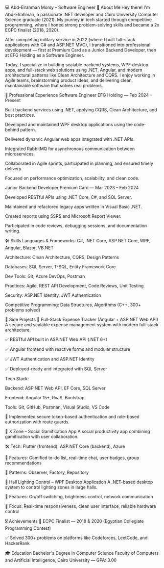 💻 Abd-Elrahman Morsy – Software Engineer
👋 About Me
Hey there! I'm Abd-Elrahman, a passionate .NET developer and Cairo University Computer Science graduate (2021). My journey in tech started through competitive programming, where I honed strong problem-solving skills and became a 2x ECPC finalist (2018, 2020).

After completing military service in 2022 (where I built full-stack applications with C# and ASP.NET MVC), I transitioned into professional development — first at Premium Card as a Junior Backend Developer, then at EFG Holding as a Software Engineer.

Today, I specialize in building scalable backend systems, WPF desktop apps, and full-stack web solutions using .NET, Angular, and modern architectural patterns like Clean Architecture and CQRS. I enjoy working in Agile teams, brainstorming product ideas, and delivering clean, maintainable software that solves real problems.

💼 Professional Experience
Software Engineer
EFG Holding — Feb 2024 – Present

Built backend services using .NET, applying CQRS, Clean Architecture, and best practices.

Developed and maintained WPF desktop applications using the code-behind pattern.

Delivered dynamic Angular web apps integrated with .NET APIs.

Integrated RabbitMQ for asynchronous communication between microservices.

Collaborated in Agile sprints, participated in planning, and ensured timely delivery.

Focused on performance optimization, scalability, and clean code.

Junior Backend Developer
Premium Card — Mar 2023 – Feb 2024

Developed RESTful APIs using .NET Core, C#, and SQL Server.

Maintained and refactored legacy apps written in Visual Basic .NET.

Created reports using SSRS and Microsoft Report Viewer.

Participated in code reviews, debugging sessions, and documentation writing.

🛠️ Skills
Languages & Frameworks: C#, .NET Core, ASP.NET Core, WPF, Angular, Blazor, VB.NET

Architecture: Clean Architecture, CQRS, Design Patterns

Databases: SQL Server, T-SQL, Entity Framework Core

Dev Tools: Git, Azure DevOps, Postman

Practices: Agile, REST API Development, Code Reviews, Unit Testing

Security: ASP.NET Identity, JWT Authentication

Competitive Programming: Data Structures, Algorithms (C++, 300+ problems solved)

🚀 Side Projects
🔹 Full-Stack Expense Tracker (Angular + ASP.NET Web API)
A secure and scalable expense management system with modern full-stack architecture.

✅ RESTful API built in ASP.NET Web API (.NET 6+)

✅ Angular frontend with reactive forms and modular structure

✅ JWT Authentication and ASP.NET Identity

✅ Deployed-ready and integrated with SQL Server

Tech Stack:

Backend: ASP.NET Web API, EF Core, SQL Server

Frontend: Angular 15+, RxJS, Bootstrap

Tools: Git, GitHub, Postman, Visual Studio, VS Code

🔐 Implemented secure token-based authentication and role-based authorization with route guards.

🔹 X Zone – Social Gamification App
A social productivity app combining gamification with user collaboration.

🛠️ Tech: Flutter (frontend), ASP.NET Core (backend), Azure

📌 Features: Gamified to-do list, real-time chat, user badges, group recommendations

🧩 Patterns: Observer, Factory, Repository

🔹 Hall Lighting Control – WPF Desktop Application
A .NET-based desktop system to control lighting zones in large halls.

📌 Features: On/off switching, brightness control, network communication

🧠 Focus: Real-time responsiveness, clean user interface, reliable hardware control



🎖 Achievements
🥇 ECPC Finalist — 2018 & 2020 (Egyptian Collegiate Programming Contest)

✅ Solved 300+ problems on platforms like Codeforces, LeetCode, and HackerRank

🎓 Education
Bachelor's Degree in Computer Science
Faculty of Computers and Artificial Intelligence, Cairo University — GPA: 3.00
